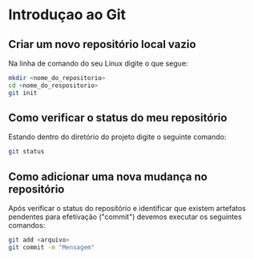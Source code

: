 # Introduçao ao Git

## Criar um novo repositório local vazio
Na linha de comando do seu Linux digite o que segue:
```bash
mkdir <nome_do_repositorio>
cd <nome_do_respositorio>
git init
```

## Como verificar o status do meu repositório
Estando dentro do diretório do projeto digite o seguinte comando:
```bash
git status
```

## Como adicionar uma nova mudança no repositório
Após verificar o status do repositório e identificar que existem artefatos pendentes para efetivação ("commit") devemos executar os seguintes comandos:
```bash
git add <arquivo>
git commit -m "Mensagem"
```
